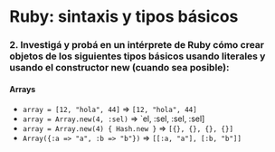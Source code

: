 # Ruby: sintaxis y tipos básicos

### 2. Investigá y probá en un intérprete de Ruby cómo crear objetos de los siguientes tipos básicos usando literales y usando el constructor new (cuando sea posible):

#### Arrays

* `array = [12, "hola", 44]` => `[12, "hola", 44]`
* `array = Array.new(4, :sel)` => `el, :sel, :sel, :sel]
* `array = Array.new(4) { Hash.new }` => `[{}, {}, {}, {}]`
* `Array({:a => "a", :b => "b"})` => `[[:a, "a"], [:b, "b"]]`

